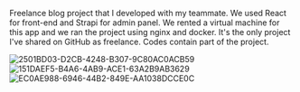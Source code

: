 Freelance blog project that I developed with my teammate. We used React for front-end and Strapi for admin panel. We rented a virtual machine for this app and we ran the project using nginx and docker. It's the only project I've shared on GitHub as freelance. Codes contain part of the project.

![2501BD03-D2CB-4248-B307-9C80AC0ACB59](https://github.com/mehmetnail0/Blog-app/assets/54910442/147d27d6-c91b-44da-893f-1a1fd27e0e22)
![151DAEF5-B4A6-4AB9-ACE1-63A2B9AB3629](https://github.com/mehmetnail0/Blog-app/assets/54910442/d5fd3e91-4929-4844-b0fa-f386499b8e9b)
![EC0AE988-6946-44B2-849E-AA1038DCCE0C](https://github.com/mehmetnail0/Blog-app/assets/54910442/6f069e5b-eed4-4b9f-bc16-39287cdd1321)
